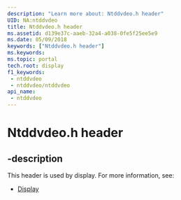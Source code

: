 ```yaml
---
description: "Learn more about: Ntddvdeo.h header"
UID: NA:ntddvdeo
title: Ntddvdeo.h header
ms.assetid: d139e37c-aaeb-32a4-a038-0fe5f25ee5e9
ms.date: 05/09/2018
keywords: ["Ntddvdeo.h header"]
ms.keywords: 
ms.topic: portal
tech.root: display
f1_keywords:
 - ntddvdeo
 - ntddvdeo/ntddvdeo
api_name:
 - ntddvdeo
---
```


# Ntddvdeo.h header


## -description

This header is used by display. For more information, see:

- [Display](../_display/index.md)

